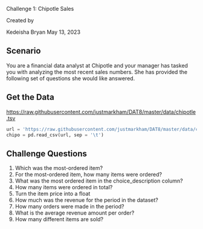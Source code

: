 Challenge 1: Chipotle Sales

Created by

Kedeisha Bryan May 13, 2023


## Scenario

You are a financial data analyst at Chipotle and your manager has tasked you with analyzing the most recent sales numbers. She has provided the following set of questions she would like answered.

## Get the Data
https://raw.githubusercontent.com/justmarkham/DAT8/master/data/chipotle.tsv

```python
url = 'https://raw.githubusercontent.com/justmarkham/DAT8/master/data/chipotle.tsv'
chipo = pd.read_csv(url, sep = '\t')
```
## Challenge Questions

1. Which was the most-ordered item?
2. For the most-ordered item, how many items were ordered?
3. What was the most ordered item in the choice_description column?
4. How many items were ordered in total?
5. Turn the item price into a float
6. How much was the revenue for the period in the dataset?
7. How many orders were made in the period?
8. What is the average revenue amount per order?
9. How many different items are sold?

